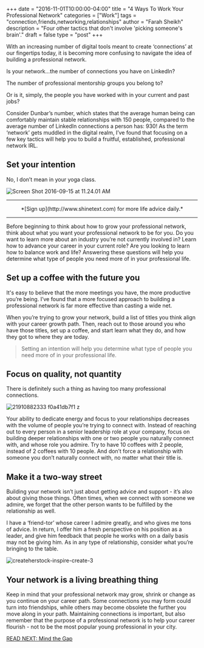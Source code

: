 +++
  date = "2016-11-01T10:00:00-04:00"
  title = "4 Ways To Work Your Professional Network"
  categories = ["Work"]
  tags = "connection,friends,networking,relationships"
  author = "Farah Sheikh"
  description = "Four other tactics that don't involve 'picking someone's brain'."
  draft = false
  type = "post"
+++



<span class="dropcap">W</span>ith an increasing number of digital tools meant to create ‘connections’ at our fingertips today, it is becoming more confusing to navigate the idea of building a professional network. 

Is your network...the number of connections you have on LinkedIn? 

The number of professional mentorship groups you belong to? 

Or is it, simply, the people you have worked with in your current and past jobs? 

Consider Dunbar’s number, which states that the average human being can comfortably maintain stable relationships with 150 people, compared to the average number of LinkedIn connections a person has: 930! As the term ‘network’ gets muddled in the digital realm, I’ve found that focusing on a few key tactics will help you to build a fruitful, established, professional network IRL. 

## Set your intention
No, I don’t mean in your yoga class. 

![Screen Shot 2016-09-15 at 11.24.01 AM](//images.contentful.com/awpxl2koull4/1KQ4W3MqfegcASIYc2WQuQ/96c2b9d6a0d880c8a614405da216a6c1/Screen_Shot_2016-09-15_at_11.24.01_AM.png)

---

<center>*[Sign up](http://www.shinetext.com) for more life advice daily.* </center>

---

Before beginning to think about how to grow your professional network, think about what you want your professional network to be for you. Do you want to learn more about an industry you’re not currently involved in? Learn how to advance your career in your current role? Are you looking to learn how to balance work and life? Answering these questions will help you determine what type of people you need more of in your professional life. 

## Set up a coffee with the future you
It's easy to believe that the more meetings you have, the more productive you’re being. I’ve found that a more focused approach to building a professional network is far more effective than casting a wide net. 

When you’re trying to grow your network, build a list of titles you think align with your career growth path. Then, reach out to those around you who have those titles, set up a coffee, and start learn what they do, and how they got to where they are today. 

> Setting an intention will help you determine what type of people you need more of in your professional life. 

## Focus on quality, not quantity
There is definitely such a thing as having too many professional connections. 

![21910882333 f0a41db7f1 z](//images.contentful.com/awpxl2koull4/1Cw9Hc4yOAck4A62CCCoC8/2d7fdfaf64704c06bd8e94db13ac9ade/21910882333_f0a41db7f1_z.jpg)

Your ability to dedicate energy and focus to your relationships decreases with the volume of people you’re trying to connect with. Instead of reaching out to every person in a senior leadership role at your company, focus on building deeper relationships with one or two people you naturally connect with, and whose role you admire. Try to have 10 coffees with 2 people, instead of 2 coffees with 10 people. And don’t force a relationship with someone you don’t naturally connect with, no matter what their title is.

## Make it a two-way street
Building your network isn’t just about getting advice and support - it’s also about giving those things. Often times, when we connect with someone we admire, we forget that the other person wants to be fulfilled by the relationship as well. 

I have a ‘friend-tor’ whose career I admire greatly, and who gives me tons of advice. In return, I offer him a fresh perspective on his position as a leader, and give him feedback that people he works with on a daily basis may not be giving him. As in any type of relationship, consider what you’re bringing to the table. 


![createherstock-inspire-create-3](//images.contentful.com/awpxl2koull4/BlvlZn3YZiQ6i2y8QWuEg/65ca124e33267db371ca5feda2f5a140/createherstock-inspire-create-3.jpg)


## Your network is a living breathing thing
Keep in mind that your professional network may grow, shrink or change as you continue on your career path. Some connections you may form could turn into friendships, while others may become obsolete the further you move along in your path. Maintaining connections is important, but also remember that the purpose of a professional network is to help your career flourish - not to be the most popular young professional in your city. 

[READ NEXT: Mind the Gap
](http://advice.shinetext.com/articles/mind-the-gap/)

<div class="pubexchange_module" id="pubexchange_below_content" data-pubexchange-module-id="2323"></div>

<script>(function(w, d, s, id) {
  w.PUBX=w.PUBX || {pub: "shine_text", discover: false, lazy: true};
  var js, pjs = d.getElementsByTagName(s)[0];
  if (d.getElementById(id)) return;
  js = d.createElement(s); js.id = id; js.async = true;
  js.src = "//main.pubexchange.com/loader.min.js";
  pjs.parentNode.insertBefore(js, pjs);
}(window, document, "script", "pubexchange-jssdk"));</script>


